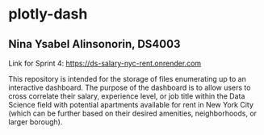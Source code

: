 # plotly-dash
## Nina Ysabel Alinsonorin, DS4003  

Link for Sprint 4: https://ds-salary-nyc-rent.onrender.com

This repository is intended for the storage of files enumerating up to an interactive dashboard. The purpose of the dashboard is to allow users to cross correlate their salary, experience level, or job title within the Data Science field with potential apartments available for rent in New York City (which can be further based on their desired amenities, neighborhoods, or larger borough).
